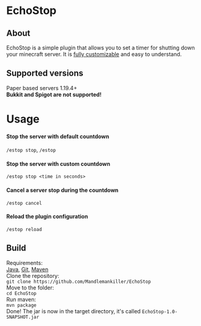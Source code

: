 # EchoStop
## About
EchoStop is a simple plugin that allows you to set a timer for shutting down your minecraft server. It is [fully customizable](https://github.com/Mandlemankiller/EchoStop/blob/master/src/main/resources/config.yml) and easy to understand.
## Supported versions
Paper based servers 1.19.4+<br>
**Bukkit and Spigot are not supported!**
# Usage
#### Stop the server with default countdown
`/estop stop`, `/estop`
#### Stop the server with custom countdown
`/estop stop <time in seconds>`
#### Cancel a server stop during the countdown
`/estop cancel`
#### Reload the plugin configuration
`/estop reload`
## Build
Requirements: <br>
[Java](https://java.com), [Git](https://git-scm.com/), [Maven](https://maven.apache.org/)<br>
Clone the repository:<br>
```git clone https://github.com/Mandlemankiller/EchoStop``` <br>
Move to the folder:<br>
```cd EchoStop``` <br>
Run maven: <br>
```mvn package``` <br>
Done! The jar is now in the target directory, it's called ```EchoStop-1.0-SNAPSHOT.jar```